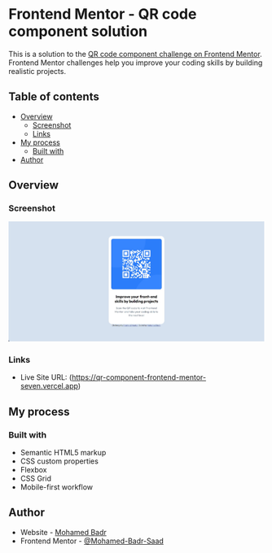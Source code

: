 # Frontend Mentor - QR code component solution

This is a solution to the [QR code component challenge on Frontend Mentor](https://www.frontendmentor.io/challenges/qr-code-component-iux_sIO_H). Frontend Mentor challenges help you improve your coding skills by building realistic projects. 

## Table of contents

- [Overview](#overview)
  - [Screenshot](#screenshot)
  - [Links](#links)
- [My process](#my-process)
  - [Built with](#built-with)
- [Author](#author)

## Overview

### Screenshot

![QR component](./screenshot.jpg)

### Links

- Live Site URL: (https://qr-component-frontend-mentor-seven.vercel.app)

## My process

### Built with

- Semantic HTML5 markup
- CSS custom properties
- Flexbox
- CSS Grid
- Mobile-first workflow

## Author

- Website - [Mohamed Badr](https://www.linkedin.com/in/mohamed-badr-95283b278/)
- Frontend Mentor - [@Mohamed-Badr-Saad](https://www.frontendmentor.io/profile/Mohamed-Badr-Saad)

